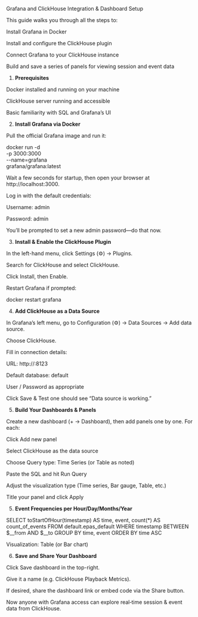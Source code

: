 Grafana and ClickHouse Integration & Dashboard Setup

This guide walks you through all the steps to:

Install Grafana in Docker

Install and configure the ClickHouse plugin

Connect Grafana to your ClickHouse instance

Build and save a series of panels for viewing session and event data

1. **Prerequisites**

Docker installed and running on your machine

ClickHouse server running and accessible

Basic familiarity with SQL and Grafana’s UI

2. **Install Grafana via Docker**

Pull the official Grafana image and run it:

docker run -d \
-p 3000:3000 \
--name=grafana \
grafana/grafana:latest

Wait a few seconds for startup, then open your browser at http://localhost:3000.

Log in with the default credentials:

Username: admin

Password: admin

You’ll be prompted to set a new admin password—do that now.

3. **Install & Enable the ClickHouse Plugin**

In the left-hand menu, click Settings (⚙️) → Plugins.

Search for ClickHouse and select ClickHouse.

Click Install, then Enable.

Restart Grafana if prompted:

docker restart grafana

4. **Add ClickHouse as a Data Source**

In Grafana’s left menu, go to Configuration (⚙️) → Data Sources → Add data source.

Choose ClickHouse.

Fill in connection details:

URL: http://<clickhouse-host>:8123

Default database: default

User / Password as appropriate

Click Save & Test one should see “Data source is working.”

5. **Build Your Dashboards & Panels**

Create a new dashboard (+ → Dashboard), then add panels one by one. For each:

Click Add new panel

Select ClickHouse as the data source

Choose Query type: Time Series (or Table as noted)

Paste the SQL and hit Run Query

Adjust the visualization type (Time series, Bar gauge, Table, etc.)

Title your panel and click Apply

5. **Event Frequencies per Hour/Day/Months/Year**

SELECT
toStartOfHour(timestamp) AS time,
event,
count(*) AS count_of_events
FROM default.epas_default
WHERE timestamp BETWEEN $__from AND $__to
GROUP BY time, event
ORDER BY time ASC

Visualization: Table (or Bar chart)


6. **Save and Share Your Dashboard**

Click Save dashboard in the top-right.

Give it a name (e.g. ClickHouse Playback Metrics).

If desired, share the dashboard link or embed code via the Share button.

Now anyone with Grafana access can explore real‐time session & event data from ClickHouse.
